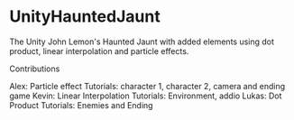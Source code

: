 # UnityHauntedJaunt
The Unity John Lemon's Haunted Jaunt with added elements using dot product, linear interpolation and particle effects.


Contributions

Alex:
  Particle effect
  Tutorials: character 1, character 2, camera and ending game
 Kevin: 
  Linear Interpolation
  Tutorials: Environment, addio
 Lukas:
  Dot Product
  Tutorials: Enemies and Ending 
